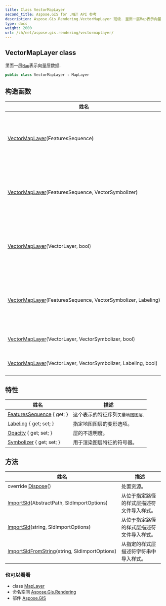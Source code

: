 ```yaml
---
title: Class VectorMapLayer
second_title: Aspose.GIS for .NET API 参考
description: Aspose.Gis.Rendering.VectorMapLayer 班级. 里面一层Map表示向量层数据.
type: docs
weight: 2000
url: /zh/net/aspose.gis.rendering/vectormaplayer/
---
```

## VectorMapLayer class

里面一层[`Map`](../map/)表示向量层数据.

```csharp
public class VectorMapLayer : MapLayer
```

## 构造函数

| 姓名 | 描述 |
| --- | --- |
| [VectorMapLayer](vectormaplayer/#constructor)(FeaturesSequence) | 使用默认符号器创建新实例。 |
| [VectorMapLayer](vectormaplayer/#constructor_1)(FeaturesSequence, VectorSymbolizer) | 使用默认符号器创建新实例。 |
| [VectorMapLayer](vectormaplayer/#constructor_5)(VectorLayer, bool) | 使用默认符号器创建新实例。 |
| [VectorMapLayer](vectormaplayer/#constructor_2)(FeaturesSequence, VectorSymbolizer, Labeling) | 使用默认符号器创建新实例。 |
| [VectorMapLayer](vectormaplayer/#constructor_4)(VectorLayer, VectorSymbolizer, bool) | 创建新实例。 |
| [VectorMapLayer](vectormaplayer/#constructor_3)(VectorLayer, VectorSymbolizer, Labeling, bool) | 创建新实例。 |

## 特性

| 姓名 | 描述 |
| --- | --- |
| [FeaturesSequence](../../aspose.gis.rendering/vectormaplayer/featuressequence/) { get; } | 这个表示的特征序列`矢量地图图层`. |
| [Labeling](../../aspose.gis.rendering/vectormaplayer/labeling/) { get; set; } | 指定地图图层的变形选项。 |
| [Opacity](../../aspose.gis.rendering/maplayer/opacity/) { get; set; } | 层的不透明度。 |
| [Symbolizer](../../aspose.gis.rendering/vectormaplayer/symbolizer/) { get; set; } | 用于渲染图层特征的符号器。 |

## 方法

| 姓名 | 描述 |
| --- | --- |
| override [Dispose](../../aspose.gis.rendering/vectormaplayer/dispose/)() | 处置资源。 |
| [ImportSld](../../aspose.gis.rendering/vectormaplayer/importsld/#importsld)(AbstractPath, SldImportOptions) | 从位于指定路径的样式层描述符文件导入样式。 |
| [ImportSld](../../aspose.gis.rendering/vectormaplayer/importsld/#importsld_1)(string, SldImportOptions) | 从位于指定路径的样式层描述符文件导入样式。 |
| [ImportSldFromString](../../aspose.gis.rendering/vectormaplayer/importsldfromstring/)(string, SldImportOptions) | 从指定的样式层描述符字符串中导入样式。 |

### 也可以看看

* class [MapLayer](../maplayer/)
* 命名空间 [Aspose.Gis.Rendering](../../aspose.gis.rendering/)
* 部件 [Aspose.GIS](../../)


